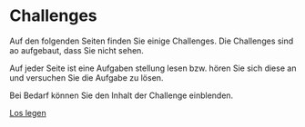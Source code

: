 # Challenges

Auf den folgenden Seiten finden Sie einige Challenges. Die Challenges sind ao aufgebaut, dass Sie nicht sehen.

Auf jeder Seite ist eine Aufgaben stellung lesen bzw. hören Sie sich diese an und versuchen Sie die Aufgabe zu lösen. 

Bei Bedarf können Sie den Inhalt der Challenge einblenden.

<a href="/de/challenges/0">Los legen</a>
